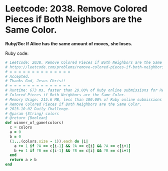 # Leetcode: 2038. Remove Colored Pieces if Both Neighbors are the Same Color.

**Ruby/Go: If Alice has the same amount of moves, she loses.**



Ruby code:
```Ruby
# Leetcode: 2038. Remove Colored Pieces if Both Neighbors are the Same Color.
# https://leetcode.com/problems/remove-colored-pieces-if-both-neighbors-are-the-same-color
# = = = = = = = = = = = = = =
# Accepted.
# Thanks God, Jesus Christ!
# = = = = = = = = = = = = = =
# Runtime: 673 ms, faster than 20.00% of Ruby online submissions for Remove
# Colored Pieces if Both Neighbors are the Same Color.
# Memory Usage: 215.6 MB, less than 100.00% of Ruby online submissions for
# Remove Colored Pieces if Both Neighbors are the Same Color.
# 2023.10.02 Daily Challenge.
# @param {String} colors
# @return {Boolean}
def winner_of_game(colors)
  c = colors
  a = 0
  b = 0
  (1...(colors.size - 1)).each do |i|
    a += 1 if ?A == c[i-1] && ?A == c[i] && ?A == c[i+1]
    b += 1 if ?B == c[i-1] && ?B == c[i] && ?B == c[i+1]
  end
  return a > b
end
```
